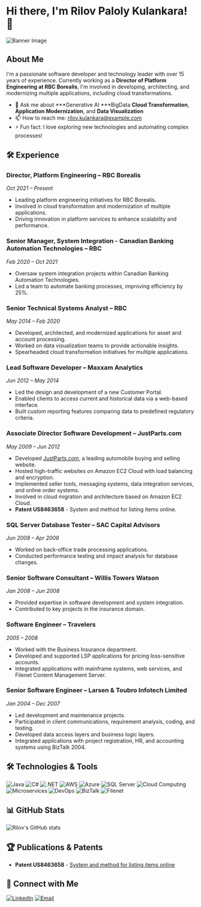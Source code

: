# Hi there, I'm **Rilov Paloly Kulankara**! 👋

![Banner Image](https://your-image-url.com/banner.png)

## About Me

I'm a passionate software developer and technology leader with over 15 years of experience. Currently working as a **Director of Platform Engineering at RBC Borealis**, I'm involved in developing, architecting, and modernizing multiple applications, including cloud transformations.


- 💬 Ask me about ***Generative AI ***BigData **Cloud Transformation**, **Application Modernization**, and **Data Visualization**
- 📫 How to reach me: [rilov.kulankara@example.com](mailto:rilov@hotmail.com)
- ⚡ Fun fact: I love exploring new technologies and automating complex processes!

## 🛠️ Experience

### **Director, Platform Engineering – RBC Borealis**
*Oct 2021 – Present*

- Leading platform engineering initiatives for RBC Borealis.
- Involved in cloud transformation and modernization of multiple applications.
- Driving innovation in platform services to enhance scalability and performance.

### **Senior Manager, System Integration - Canadian Banking Automation Technologies – RBC**
*Feb 2020 – Oct 2021*

- Oversaw system integration projects within Canadian Banking Automation Technologies.
- Led a team to automate banking processes, improving efficiency by 25%.

### **Senior Technical Systems Analyst – RBC**
*May 2014 – Feb 2020*

- Developed, architected, and modernized applications for asset and account processing.
- Worked on data visualization teams to provide actionable insights.
- Spearheaded cloud transformation initiatives for multiple applications.

### **Lead Software Developer – Maxxam Analytics**
*Jun 2012 – May 2014*

- Led the design and development of a new Customer Portal.
- Enabled clients to access current and historical data via a web-based interface.
- Built custom reporting features comparing data to predefined regulatory criteria.

### **Associate Director Software Development – JustParts.com**
*May 2009 – Jun 2012*

- Developed [JustParts.com](https://www.justparts.com), a leading automobile buying and selling website.
- Hosted high-traffic websites on Amazon EC2 Cloud with load balancing and encryption.
- Implemented seller tools, messaging systems, data integration services, and online order systems.
- Involved in cloud migration and architecture based on Amazon EC2 Cloud.
- **Patent US8463658** - System and method for listing items online.

### **SQL Server Database Tester – SAC Capital Advisors**
*Jun 2008 – Apr 2009*

- Worked on back-office trade processing applications.
- Conducted performance testing and impact analysis for database changes.

### **Senior Software Consultant – Willis Towers Watson**
*Jan 2008 – Jun 2008*

- Provided expertise in software development and system integration.
- Contributed to key projects in the insurance domain.

### **Software Engineer – Travelers**
*2005 – 2008*

- Worked with the Business Insurance department.
- Developed and supported LSP applications for pricing loss-sensitive accounts.
- Integrated applications with mainframe systems, web services, and Filenet Content Management Server.

### **Senior Software Engineer – Larsen & Toubro Infotech Limited**
*Jan 2004 – Dec 2007*

- Led development and maintenance projects.
- Participated in client communications, requirement analysis, coding, and testing.
- Developed data access layers and business logic layers.
- Integrated applications with project registration, HR, and accounting systems using BizTalk 2004.

## 🛠️ Technologies & Tools

![Java](https://img.shields.io/badge/-Java-007396?logo=java&logoColor=white&style=flat)
![C#](https://img.shields.io/badge/-C%23-239120?logo=c-sharp&logoColor=white&style=flat)
![.NET](https://img.shields.io/badge/-.NET-512BD4?logo=.net&logoColor=white&style=flat)
![AWS](https://img.shields.io/badge/-AWS-232F3E?logo=amazon-aws&logoColor=white&style=flat)
![Azure](https://img.shields.io/badge/-Azure-0078D4?logo=microsoft-azure&logoColor=white&style=flat)
![SQL Server](https://img.shields.io/badge/-SQL%20Server-CC2927?logo=microsoft-sql-server&logoColor=white&style=flat)
![Cloud Computing](https://img.shields.io/badge/-Cloud%20Computing-0F9D58?logo=cloud&logoColor=white&style=flat)
![Microservices](https://img.shields.io/badge/-Microservices-FF6F00?logo=microgenetics&logoColor=white&style=flat)
![DevOps](https://img.shields.io/badge/-DevOps-5B2C6F?logo=devops&logoColor=white&style=flat)
![BizTalk](https://img.shields.io/badge/-BizTalk-CC2927?logo=microsoft&logoColor=white&style=flat)
![Filenet](https://img.shields.io/badge/-Filenet-003865?logo=ibm&logoColor=white&style=flat)

## 📊 GitHub Stats
  
![Rilov's GitHub stats](https://github-readme-stats.vercel.app/api?username=rilov&show_icons=true&theme=radical)

## 🏆 Publications & Patents

- **Patent US8463658** - [System and method for listing items online](https://patents.google.com/patent/US8463658B2/en)

## 🔗 Connect with Me

[![LinkedIn](https://img.shields.io/badge/-LinkedIn-0A66C2?logo=linkedin&logoColor=white&style=flat)](https://www.linkedin.com/in/rilovpalolykulankara/)
[![Email](https://img.shields.io/badge/-Email-D14836?logo=gmail&logoColor=white&style=flat)](mailto:rilov.kulankara@example.com)

